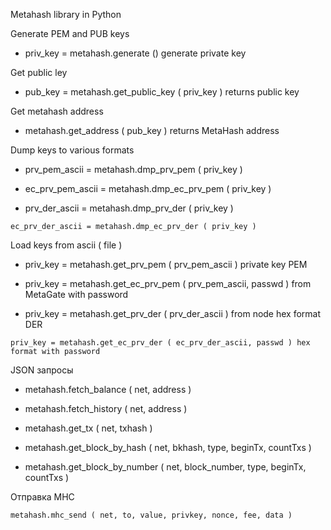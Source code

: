 Metahash library in Python

Generate PEM and PUB keys

+    priv_key = metahash.generate () generate private key

Get public ley

+    pub_key = metahash.get_public_key ( priv_key ) returns public key

Get metahash address

+    metahash.get_address ( pub_key ) returns MetaHash address

Dump keys to various formats

+    prv_pem_ascii = metahash.dmp_prv_pem ( priv_key )

+    ec_prv_pem_ascii = metahash.dmp_ec_prv_pem ( priv_key )

+    prv_der_ascii = metahash.dmp_prv_der ( priv_key )

    ec_prv_der_ascii = metahash.dmp_ec_prv_der ( priv_key )

Load keys from ascii ( file )

+    priv_key = metahash.get_prv_pem ( prv_pem_ascii ) private key PEM

+    priv_key = metahash.get_ec_prv_pem ( prv_pem_ascii, passwd ) from MetaGate with password

+    priv_key = metahash.get_prv_der ( prv_der_ascii ) from node hex format DER

    priv_key = metahash.get_ec_prv_der ( ec_prv_der_ascii, passwd ) hex format with password

JSON запросы

+    metahash.fetch_balance ( net, address )

+    metahash.fetch_history ( net, address )

+    metahash.get_tx ( net, txhash )

+    metahash.get_block_by_hash ( net, bkhash, type, beginTx, countTxs )

+    metahash.get_block_by_number ( net, block_number, type, beginTx, countTxs )

Отправка MHC

    metahash.mhc_send ( net, to, value, privkey, nonce, fee, data )
